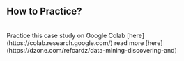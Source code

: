 ## How to Practice?
<br>
Practice this case study on Google Colab [here](https://colab.research.google.com/)
read more [here](https://dzone.com/refcardz/data-mining-discovering-and)
